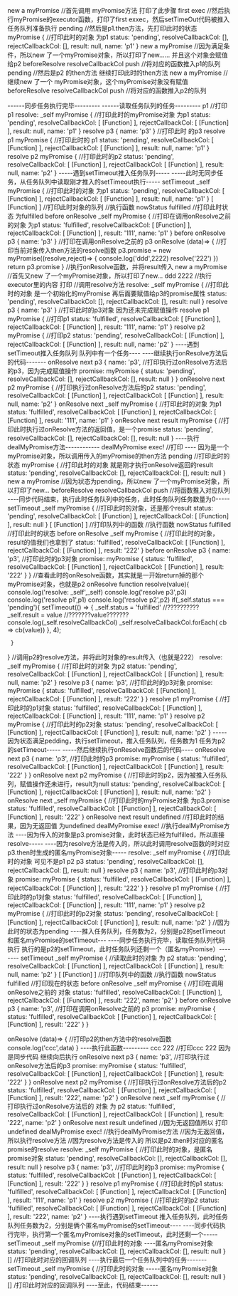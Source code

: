 new a myPromise //首先调用 myPromise方法 打印了此步骤
first exec //然后执行myPromise的executor函数，打印了first exxec，然后setTimeOut代码被推入任务队列准备执行
pending //然后是p1.then方法，先打印此时的状态
myPromise { //打印此时的对象 为p1
  status: 'pending',
  resolveCallbackCol: [],
  rejectCallbackCol: [],
  result: null,
  name: 'p1' }
new a myPromise //因为满足条件，所以new 了一个myPromise对象，所以打印了new……  并且这个对象会赋值给p2
beforeResolve   resolveCallbackCol push //将对应的函数推入p1的队列
pending //然后是p2 的then方法 继续打印此时的then方法
new a myPromise //继续new 了一个 myPromise对象，这个myPromise对象没有赋值
beforeResolve   resolveCallbackCol push //将对应的函数推入p2的队列

------同步任务执行完毕---------
------读取任务队列的任务---------
p1 //打印p1
resolve: _self myPromise { //打印此时的myPromise对象  为p1
  status: 'pending',
  resolveCallbackCol: [ [Function] ],
  rejectCallbackCol: [ [Function] ],
  result: null,
  name: 'p1' }
resolve p3 { name: 'p3' } //打印此时 的p3
resolve p1 myPromise { //打印此时的 p1
  status: 'pending',
  resolveCallbackCol: [ [Function] ],
  rejectCallbackCol: [ [Function] ],
  result: null,
  name: 'p1' }
resolve p2 myPromise { //打印此时的p2
  status: 'pending',
  resolveCallbackCol: [ [Function] ],
  rejectCallbackCol: [ [Function] ],
  result: null,
  name: 'p2' }
-----遇到setTimeout推入任务队列-----
-----此时无同步任务，从任务队列中读取刚才推入的setTimeout执行-----
setTimeout _self myPromise { //打印此时的对象 为p1
  status: 'pending',
  resolveCallbackCol: [ [Function] ],
  rejectCallbackCol: [ [Function] ],
  result: null,
  name: 'p1' }
[ [Function] ] //打印此时对象的队列 
//执行函数
nowStatus fulfilled //打印此时状态 为fulfilled
before onResolve _self myPromise { //打印在调用onResolve之前的对象 为p1
  status: 'fulfilled',
  resolveCallbackCol: [ [Function] ],
  rejectCallbackCol: [ [Function] ],
  result: '111',
  name: 'p1' }
before onResolve p3 { name: 'p3' } //打印在调用onResolve之前的 p3
onResolve (data)=> { //打印当前对象传入then方法的resolve函数
   p3.promise = new myPromise((resolve,reject)=> {
     console.log('ddd',2222)
     resolve('222')
   })
   return p3.promise
 }
//执行onResolve函数，并将result传入
new a myPromise //首先又new 了一个myPromise对象，所以打印了new…
ddd 2222 //执行executor里的内容 打印
//调用resolve方法
resolve: _self myPromise { //打印此时的对象 是一个初始化的myPromise 再后面要赋值给p3的promise属性
  status: 'pending',
  resolveCallbackCol: [],
  rejectCallbackCol: [],
  result: null }
resolve p3 { name: 'p3' } //打印此时的p3对象  因为还未完成赋值操作
resolve p1 myPromise { //打印p1
  status: 'fulfilled',
  resolveCallbackCol: [ [Function] ],
  rejectCallbackCol: [ [Function] ],
  result: '111',
  name: 'p1' }
resolve p2 myPromise { //打印p2
  status: 'pending',
  resolveCallbackCol: [ [Function] ],
  rejectCallbackCol: [ [Function] ],
  result: null,
  name: 'p2' }
----遇到setTimeout推入任务队列 队列中有一个任务----
----继续执行onResolve方法后的代码-------
onResolve next p3 { name: 'p3', //打印执行过onResolve方法后的p3，因为完成赋值操作
  promise:
   myPromise {
     status: 'pending',
     resolveCallbackCol: [],
     rejectCallbackCol: [],
     result: null } }
onResolve next p2 myPromise { //打印执行过onResolve方法后的p2
  status: 'pending',
  resolveCallbackCol: [ [Function] ],
  rejectCallbackCol: [ [Function] ],
  result: null,
  name: 'p2' }
onResolve next _self myPromise { //打印此时的对象 为p1
  status: 'fulfilled',
  resolveCallbackCol: [ [Function] ],
  rejectCallbackCol: [ [Function] ],
  result: '111',
  name: 'p1' }
onResolve next result myPromise { //打印此时执行过onResolve方法的返回值，是一个promise
  status: 'pending',
  resolveCallbackCol: [],
  rejectCallbackCol: [],
  result: null }
----执行dealMyPromise方法------------
dealMyPromise exec! //打印
---- 因为是一个myPromise对象，所以调用传入的myPromise的then方法
pending //打印此时的状态
myPromise { //打印此时的对象 就是刚才执行onResolve返回的result
  status: 'pending',
  resolveCallbackCol: [],
  rejectCallbackCol: [],
  result: null }
new a myPromise //因为状态为pending，所以new 了一个myPromise对象，所以打印了new…
beforeResolve   resolveCallbackCol push //将函数推入对应队列
----同步代码结束，执行此时任务队列中的任务，此时任务队列任务数量为0-----
setTimeout _self myPromise { //打印此时的对象，还是那个result
  status: 'pending',
  resolveCallbackCol: [ [Function] ],
  rejectCallbackCol: [ [Function] ],
  result: null }
[ [Function] ] //打印队列中的函数
//执行函数
nowStatus fulfilled //打印此时的状态
before onResolve _self myPromise { //打印此时的对象，result的值我们也拿到了
  status: 'fulfilled',
  resolveCallbackCol: [ [Function] ],
  rejectCallbackCol: [ [Function] ],
  result: '222' }
before onResolve p3 { name: 'p3', //打印此时的p3对象
  promise:
   myPromise {
     status: 'fulfilled',
     resolveCallbackCol: [ [Function] ],
     rejectCallbackCol: [ [Function] ],
     result: '222' } }
//查看此时的onResolve函数，其实就是一开始return掉的那个myPromise对象，也就是p2
onResolve function resolve(value){ 
     console.log('resolve: _self',_self)
     console.log('resolve p3',p3)
     console.log('resolve p1',p1)
     console.log('resolve p2',p2)
     if(_self.status === 'pending'){
       setTimeout(() => {
        _self.status = 'fulfilled' //??????????
        _self.result = value //???????value???????
        console.log(_self.resolveCallbackCol)
        _self.resolveCallbackCol.forEach( cb => cb(value))
       }, 4);
       
     }
   }
//调用p2的resolve方法，并将此时对象的result传入（也就是222）
resolve: _self myPromise { //打印此时的对象 为p2
  status: 'pending',
  resolveCallbackCol: [ [Function] ],
  rejectCallbackCol: [ [Function] ],
  result: null,
  name: 'p2' }
resolve p3 { name: 'p3', //打印此时的p3对象
  promise:
   myPromise {
     status: 'fulfilled',
     resolveCallbackCol: [ [Function] ],
     rejectCallbackCol: [ [Function] ],
     result: '222' } }
resolve p1 myPromise { //打印此时的p1对象
  status: 'fulfilled',
  resolveCallbackCol: [ [Function] ],
  rejectCallbackCol: [ [Function] ],
  result: '111',
  name: 'p1' }
resolve p2 myPromise { //打印此时的p2对象
  status: 'pending',
  resolveCallbackCol: [ [Function] ],
  rejectCallbackCol: [ [Function] ],
  result: null,
  name: 'p2' }
-----因为状态满足pedding，执行setTimeout，推入任务队列，任务数为1 任务为p2的setTimeout-----
-----然后继续执行onResolve函数后的代码----
onResolve next p3 { name: 'p3', //打印此时的p3
  promise:
   myPromise {
     status: 'fulfilled',
     resolveCallbackCol: [ [Function] ],
     rejectCallbackCol: [ [Function] ],
     result: '222' } }
onResolve next p2 myPromise { //打印此时的p2，因为被推入任务队列，赋值操作还未进行，result为null
  status: 'pending',
  resolveCallbackCol: [ [Function] ],
  rejectCallbackCol: [ [Function] ],
  result: null,
  name: 'p2' }
onResolve next _self myPromise { //打印此时的myPromise对象 为p3.promise
  status: 'fulfilled',
  resolveCallbackCol: [ [Function] ],
  rejectCallbackCol: [ [Function] ],
  result: '222' }
onResolve next result undefined //打印此时的结果，因为无返回值 为undefined
dealMyPromise exec! //执行dealMyPromise方法
----因为传入的对象是p3.promise对象，此时状态已经为fulfilled，所以直接resolve-----
----因为resolve方法是传入的，所以此时调用resolve函数的时对应p3.then时生成的匿名myPromise对象-----
resolve: _self myPromise { //打印此时的对象 可见不是p1 p2 p3
  status: 'pending',
  resolveCallbackCol: [],
  rejectCallbackCol: [],
  result: null }
resolve p3 { name: 'p3', //打印此时的p3对象
  promise:
   myPromise {
     status: 'fulfilled',
     resolveCallbackCol: [ [Function] ],
     rejectCallbackCol: [ [Function] ],
     result: '222' } }
resolve p1 myPromise { //打印此时的p1对象
  status: 'fulfilled',
  resolveCallbackCol: [ [Function] ],
  rejectCallbackCol: [ [Function] ],
  result: '111',
  name: 'p1' }
resolve p2 myPromise { //打印此时的p2对象
  status: 'pending',
  resolveCallbackCol: [ [Function] ],
  rejectCallbackCol: [ [Function] ],
  result: null,
  name: 'p2' }
//因为此时的状态为pending
----推入任务队列，任务数为2，分别是p2的setTimeout和匿名myPromise的setTimeout---
----同步任务执行完毕，读取任务队列代码执行 执行的是p2的setTimeout，此时任务队列还剩一个（匿名myPromise）--------
setTimeout _self myPromise { //读取此时的对象 为 p2
  status: 'pending',
  resolveCallbackCol: [ [Function] ],
  rejectCallbackCol: [ [Function] ],
  result: null,
  name: 'p2' }
[ [Function] ] //打印队列中的函数
//执行函数
nowStatus fulfilled //打印现在的状态
before onResolve _self myPromise { //打印在调用onResolve之前的 对象 
  status: 'fulfilled',
  resolveCallbackCol: [ [Function] ],
  rejectCallbackCol: [ [Function] ],
  result: '222',
  name: 'p2' }
before onResolve p3 { name: 'p3', //打印在调用onResolve之前的 p3
  promise:
   myPromise {
     status: 'fulfilled',
     resolveCallbackCol: [ [Function] ],
     rejectCallbackCol: [ [Function] ],
     result: '222' } }

onResolve (data)=> { //打印p2的then方法中的resolve函数
   console.log('ccc',data)
 }
----执行此函数---------
ccc 222 //打印ccc 222 因为是同步代码 继续向后执行
onResolve next p3 { name: 'p3',  //打印执行过onResolve方法后的p3
  promise:
   myPromise {
     status: 'fulfilled',
     resolveCallbackCol: [ [Function] ],
     rejectCallbackCol: [ [Function] ],
     result: '222' } }
onResolve next p2 myPromise { //打印执行过onResolve方法后的p2
  status: 'fulfilled',
  resolveCallbackCol: [ [Function] ],
  rejectCallbackCol: [ [Function] ],
  result: '222',
  name: 'p2' }
onResolve next _self myPromise { //打印执行过onResolve方法后的 对象 为 p2
  status: 'fulfilled',
  resolveCallbackCol: [ [Function] ],
  rejectCallbackCol: [ [Function] ],
  result: '222',
  name: 'p2' }
onResolve next result undefined //因为无返回值所以 打印undefined
dealMyPromise exec! //执行dealMyPromise方法
//因为无返回值，所以执行resolve方法
//因为resolve方法是传入的 所以是p2.then时对应的匿名promise的resolve
resolve: _self myPromise {  //打印此时的对象，是匿名promise对象
  status: 'pending',
  resolveCallbackCol: [],
  rejectCallbackCol: [],
  result: null }
resolve p3 { name: 'p3', //打印此时的p3
  promise:
   myPromise {
     status: 'fulfilled',
     resolveCallbackCol: [ [Function] ],
     rejectCallbackCol: [ [Function] ],
     result: '222' } }
resolve p1 myPromise { //打印此时的p1
  status: 'fulfilled',
  resolveCallbackCol: [ [Function] ],
  rejectCallbackCol: [ [Function] ],
  result: '111',
  name: 'p1' }
resolve p2 myPromise { //打印此时的p2
  status: 'fulfilled',
  resolveCallbackCol: [ [Function] ],
  rejectCallbackCol: [ [Function] ],
  result: '222',
  name: 'p2' }
----执行遇到setTimeout 推入任务队列，此时任务队列任务数为2，分别是俩个匿名myPromise的setTimeout----
----同步代码执行完毕，执行第一个匿名myPromise对象的setTimeout，此时还剩一个-----
setTimeout _self myPromise {//打印此时的对象 ----匿名myPromise对象
  status: 'pending',
  resolveCallbackCol: [],
  rejectCallbackCol: [],
  result: null }
[] //打印此时对应的回调队列
----执行最后一个任务队列中的任务-------
setTimeout _self myPromise { //打印此时的对象 -----匿名myPromise对象
  status: 'pending',
  resolveCallbackCol: [],
  rejectCallbackCol: [],
  result: null }
[] /打印此时对应的回调队列
----至此，代码结束------

